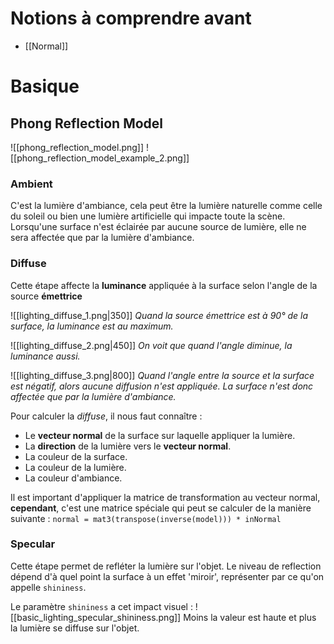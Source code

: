 # Notions à comprendre avant

- [[Normal]]

# Basique
## Phong Reflection Model

![[phong_reflection_model.png]]
![[phong_reflection_model_example_2.png]]
### Ambient
C'est la lumière d'ambiance, cela peut être la lumière naturelle comme celle du soleil ou bien une lumière artificielle qui impacte toute la scène.
Lorsqu'une surface n'est éclairée par aucune source de lumière, elle ne sera affectée que par la lumière d'ambiance.

### Diffuse
Cette étape affecte la **luminance** appliquée à la surface selon l'angle de la source **émettrice** 

![[lighting_diffuse_1.png|350]]
*Quand la source émettrice est à 90° de la surface, la luminance est au maximum.*

![[lighting_diffuse_2.png|450]]
*On voit que quand l'angle diminue, la luminance aussi.*

![[lighting_diffuse_3.png|800]]
*Quand l'angle entre la source et la surface est négatif, alors aucune diffusion n'est appliquée. La surface n'est donc affectée que par la lumière d'ambiance.*

Pour calculer la *diffuse*, il nous faut connaître :
- Le **vecteur normal** de la surface sur laquelle appliquer la lumière.
- La **direction** de la lumière vers le **vecteur normal**.
- La couleur de la surface.
- La couleur de la lumière.
- La couleur d'ambiance.

Il est important d'appliquer la matrice de transformation au vecteur normal, **cependant**, c'est une matrice spéciale qui peut se calculer de la manière suivante :
`normal = mat3(transpose(inverse(model))) * inNormal`

### Specular

Cette étape permet de refléter la lumière sur l'objet. Le niveau de reflection dépend d'à quel point la surface à un effet 'miroir', représenter par ce qu'on appelle `shininess`.

Le paramètre `shininess` a cet impact visuel :
![[basic_lighting_specular_shininess.png]]
Moins la valeur est haute et plus la lumière se diffuse sur l'objet.


